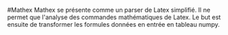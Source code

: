 #Mathex
Mathex se présente comme un parser de Latex simplifié. Il ne permet que l'analyse des commandes mathématiques de Latex.
Le but est ensuite de transformer les formules données en entrée en tableau numpy.
